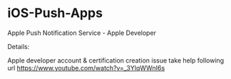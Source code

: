 # iOS-Push-Apps
Apple Push Notification Service - Apple Developer

Details:


Apple developer account & certification creation issue take help following url
https://www.youtube.com/watch?v=_3YlqWWnI6s
